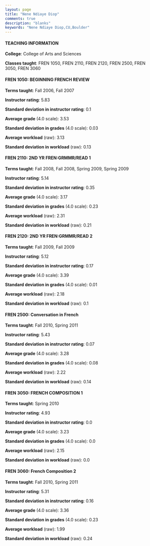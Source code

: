 ```yaml
---
layout: page
title: "Nene Ndiaye Diop" 
comments: true
description: "blanks"
keywords: "Nene Ndiaye Diop,CU,Boulder"
---
```

<head>
<script src="https://ajax.googleapis.com/ajax/libs/jquery/2.1.3/jquery.min.js"></script>
<script src="https://dl.dropboxusercontent.com/s/pc42nxpaw1ea4o9/highcharts.js?dl=0"></script>
<!-- <script src="../assets/js/highcharts.js"></script> -->
<style type="text/css">@font-face {
	font-family: "Bebas Neue";
	src: url(https://www.filehosting.org/file/details/544349/BebasNeue Regular.otf) format("opentype");
	}
	h1.Bebas { 
		font-family: "Bebas Neue", Verdana, Tahoma;
	}
</style>
</head>
	   
#### TEACHING INFORMATION

**College**: College of Arts and Sciences

**Classes taught**: FREN 1050, FREN 2110, FREN 2120, FREN 2500, FREN 3050, FREN 3060

#### FREN 1050: BEGINNING FRENCH REVIEW

**Terms taught**: Fall 2006, Fall 2007

**Instructor rating**: 5.83

**Standard deviation in instructor rating**: 0.1

**Average grade** (4.0 scale): 3.53

**Standard deviation in grades** (4.0 scale): 0.03

**Average workload** (raw): 3.13

**Standard deviation in workload** (raw): 0.13

#### FREN 2110: 2ND YR FREN:GRMMR/READ 1

**Terms taught**: Fall 2008, Fall 2008, Spring 2009, Spring 2009

**Instructor rating**: 5.14

**Standard deviation in instructor rating**: 0.35

**Average grade** (4.0 scale): 3.17

**Standard deviation in grades** (4.0 scale): 0.23

**Average workload** (raw): 2.31

**Standard deviation in workload** (raw): 0.21

#### FREN 2120: 2ND YR FREN:GRMMR/READ 2

**Terms taught**: Fall 2009, Fall 2009

**Instructor rating**: 5.12

**Standard deviation in instructor rating**: 0.17

**Average grade** (4.0 scale): 3.39

**Standard deviation in grades** (4.0 scale): 0.01

**Average workload** (raw): 2.18

**Standard deviation in workload** (raw): 0.1

#### FREN 2500: Conversation in French

**Terms taught**: Fall 2010, Spring 2011

**Instructor rating**: 5.43

**Standard deviation in instructor rating**: 0.07

**Average grade** (4.0 scale): 3.28

**Standard deviation in grades** (4.0 scale): 0.08

**Average workload** (raw): 2.22

**Standard deviation in workload** (raw): 0.14

#### FREN 3050: FRENCH COMPOSITION 1

**Terms taught**: Spring 2010

**Instructor rating**: 4.93

**Standard deviation in instructor rating**: 0.0

**Average grade** (4.0 scale): 3.23

**Standard deviation in grades** (4.0 scale): 0.0

**Average workload** (raw): 2.15

**Standard deviation in workload** (raw): 0.0

#### FREN 3060: French Composition 2

**Terms taught**: Fall 2010, Spring 2011

**Instructor rating**: 5.31

**Standard deviation in instructor rating**: 0.16

**Average grade** (4.0 scale): 3.36

**Standard deviation in grades** (4.0 scale): 0.23

**Average workload** (raw): 1.99

**Standard deviation in workload** (raw): 0.24

